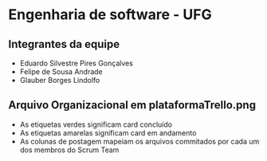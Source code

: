 # Engenharia de software - UFG
## Integrantes da equipe
* Eduardo Silvestre Pires Gonçalves
* Felipe de Sousa Andrade
* Glauber Borges Lindolfo

## Arquivo Organizacional em plataformaTrello.png
 * As etiquetas verdes significam card concluído
 * As etiquetas amarelas significam card em andamento
 * As colunas de postagem mapeiam os arquivos commitados por cada um dos membros do Scrum Team
 

